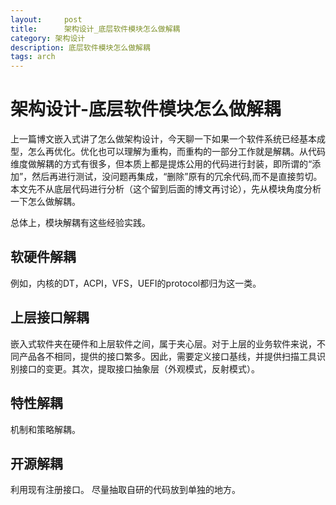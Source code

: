```yaml
---
layout:     post
title:      架构设计_底层软件模块怎么做解耦
category: 架构设计
description: 底层软件模块怎么做解耦
tags: arch
---
```


# 架构设计-底层软件模块怎么做解耦
上一篇博文嵌入式讲了怎么做架构设计，今天聊一下如果一个软件系统已经基本成型，怎么再优化。优化也可以理解为重构，而重构的一部分工作就是解耦。从代码维度做解耦的方式有很多，但本质上都是提炼公用的代码进行封装，即所谓的“添加”，然后再进行测试，没问题再集成，“删除”原有的冗余代码,而不是直接剪切。 本文先不从底层代码进行分析（这个留到后面的博文再讨论），先从模块角度分析一下怎么做解耦。

总体上，模块解耦有这些经验实践。

## 软硬件解耦
例如，内核的DT，ACPI，VFS，UEFI的protocol都归为这一类。

## 上层接口解耦
嵌入式软件夹在硬件和上层软件之间，属于夹心层。对于上层的业务软件来说，不同产品各不相同，提供的接口繁多。因此，需要定义接口基线，并提供扫描工具识别接口的变更。其次，提取接口抽象层（外观模式，反射模式）。

## 特性解耦
机制和策略解耦。

## 开源解耦
利用现有注册接口。
尽量抽取自研的代码放到单独的地方。
